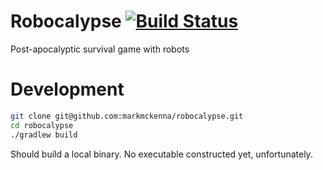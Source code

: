 # Robocalypse [![Build Status](https://travis-ci.org/markmckenna/robocalypse.svg?branch=master)](https://travis-ci.org/markmckenna/robocalypse)

Post-apocalyptic survival game with robots 

# Development

```bash
git clone git@github.com:markmckenna/robocalypse.git
cd robocalypse
./gradlew build
```

Should build a local binary.  No executable constructed yet, unfortunately.

